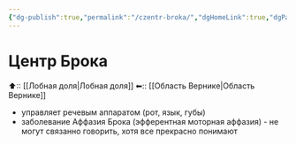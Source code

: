 ```yaml
---
{"dg-publish":true,"permalink":"/czentr-broka/","dgHomeLink":true,"dgPassFrontmatter":false}
---
```


# Центр Брока

⬆:: [[Лобная доля|Лобная доля]]
⬅:: [[Область Вернике|Область Вернике]]

- управляет речевым аппаратом (рот, язык, губы)
- заболевание Аффазия Брока (эфферентная моторная аффазия) - не могут связанно говорить, хотя все прекрасно понимают